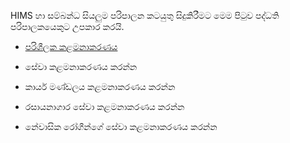 HIMS හා සම්බන්ධ සියලුම පරිපාලන කටයුතු සිදුකිරීමට මෙම පිටුව පද්ධති පරිපාලකයෙකුට උපකාර කරයි.

* [පරිශීලක කළමනාකරණය](https://github.com/hmislk/hmis/wiki/%E0%B6%B4%E0%B6%BB%E0%B7%92%E0%B7%81%E0%B7%93%E0%B6%BD%E0%B6%9A-%E0%B6%9A%E0%B7%85%E0%B6%B8%E0%B6%B1%E0%B7%8F%E0%B6%9A%E0%B6%BB%E0%B6%AB%E0%B6%BA)

* සේවා කළමනාකරණය කරන්න

* කාර්ය මණ්ඩලය කළමනාකරණය කරන්න

* රසායනාගාර සේවා කළමනාකරණය කරන්න

* නේවාසික රෝගීන්ගේ සේවා කළමනාකරණය කරන්න